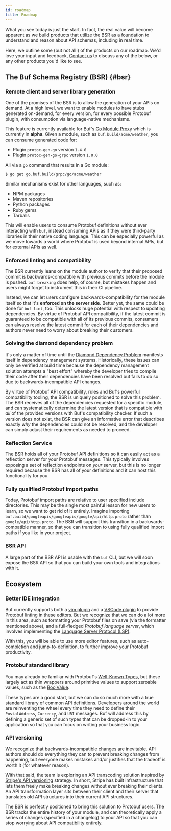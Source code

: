 ```yaml
---
id: roadmap
title: Roadmap
---
```


What you see today is just the start. In fact, the real value will become
apparent as we build products that utilize the BSR as a foundation to understand
and reason about API schemas, including in real time.

Here, we outline some (but not all!) of the products on our roadmap. We'd love
your input and feedback, [Contact us](contact.md) to discuss any of the below,
or any other products you'd like to see.

## The Buf Schema Registry (BSR) {#bsr}

### Remote client and server library generation

One of the promises of the BSR is to allow the generation of your APIs on
demand. At a high level, we want to enable modules to have stubs generated
on-demand, for every version, for every possible Protobuf plugin, with
consumption via language-native mechanisms.

This feature is currently available for Buf's
[Go Module Proxy](bsr/remote-generation/overview.md#go-module-proxy) which is
currently in **alpha**. Given a module, such as `buf.build/acme/weather`, you
can consume generated code for:

- Plugin `protoc-gen-go` version `1.4.0`
- Plugin `protoc-gen-go-grpc` version `1.0.0`

All via a `go` command that results in a Go module:

```terminal
$ go get go.buf.build/grpc/go/acme/weather
```

Similar mechanisms exist for other languages, such as:

- NPM packages
- Maven repositories
- Python packages
- Ruby gems
- Tarballs

This will enable users to consume Protobuf definitions without ever interacting
with `buf`, instead consuming APIs as if they were third-party libraries in
their native coding language. This can be especially powerful as we move towards
a world where Protobuf is used beyond internal APIs, but for external APIs as
well.

### Enforced linting and compatibility

The BSR currently leans on the module author to verify that their proposed
commit is backwards-compatible with previous commits before the module is
pushed. `buf breaking` does help, of course, but mistakes happen and users might
forget to instrument this in their CI pipeline.

Instead, we can let users configure backwards-compatibility for the module
itself so that it's **enforced on the server side**. Better yet, the same could
be done for `buf lint`, too. This unlocks huge potential with respect to
updating dependencies. By virtue of Protobuf API compatibility, if the latest
commit is guaranteed to be compatible with all of its previous commits,
consumers can always resolve the latest commit for each of their dependencies
and authors never need to worry about breaking their customers.

### Solving the diamond dependency problem

It's only a matter of time until the
[Diamond Dependency Problem](https://en.wikipedia.org/wiki/Dependency_hell)
manifests itself in dependency management systems. Historically, these issues
can only be verified at build time because the dependency management solution
attempts a "best effort" whereby the developer tries to compile their code after
their dependencies have been resolved but fails to do so due to
backwards-incompatible API changes.

By virtue of Protobuf API compatibility, rules and Buf's powerful compatibility
tooling, the BSR is uniquely positioned to solve this problem. The BSR receives
all of the dependencies requested for a specific module, and can systematically
determine the latest version that is compatible with _all_ of the provided
versions with Buf's compatibility checker. If such a version does not exist, the
BSR can give an informative error that describes exactly _why_ the dependencies
could not be resolved, and the developer can simply adjust their requirements as
needed to proceed.

### Reflection Service

The BSR holds all of your Protobuf API definitions so it can easily act as a
reflection server for your Protobuf messages. This typically involves exposing a
set of reflection endpoints on _your_ server, but this is no longer required
because the BSR has all of your definitions and it can host this functionality
for you.

### Fully qualified Protobuf import paths

Today, Protobuf import paths are relative to user specified include directories.
This may be the single most painful lesson for new users to learn, so we want to
get rid of it entirely. Imagine importing
`buf.build/googleapis/googleapis/google/api/http.proto` rather than
`google/api/http.proto`. The BSR will support this transition in a
backwards-compatible manner, so that you can transition to using fully qualified
import paths if you like in your project.

### BSR API

A large part of the BSR API is usable with the `buf` CLI, but we will soon
expose the BSR API so that you can build your own tools and integrations with
it.

## Ecosystem

### Better IDE integration

Buf currently supports both a [vim plugin](https://github.com/bufbuild/vim-buf)
and a [VSCode plugin](https://github.com/bufbuild/vscode-buf) to provide
Protobuf linting in these editors. But we recognize that we can do a lot more in
this area, such as formatting your Protobuf files on save (via the formatter
mentioned above), and a full-fledged _Protobuf language server_, which involves
implementing the [Language Server Protocol (LSP)](https://langserver.org).

With this, you will be able to use more editor features, such as auto-completion
and jump-to-definition, to further improve your Protobuf productivity.

### Protobuf standard library

You may already be familiar with Protobuf's
[Well-Known Types](https://developers.google.com/protocol-buffers/docs/reference/google.protobuf),
but these largely act as thin wrappers around primitive values to support
zeroable values, such as the
[BoolValue](https://developers.google.com/protocol-buffers/docs/reference/google.protobuf#boolvalue).

These types are a good start, but we can do so much more with a true standard
library of common API definitions. Developers around the world are reinventing
the wheel every time they need to define their `PostalAddress`, `Currency`, and
`URI` messages. Buf will address this by defining a generic set of such types
that can be dropped-in to your application so that you can focus on writing your
business logic.

### API versioning

We recognize that backwards-incompatible changes are inevitable. API authors
should do everything they can to prevent breaking changes from happening, but
everyone makes mistakes and/or justifies that the tradeoff is worth it (for
whatever reason).

With that said, the team is exploring an API transcoding solution inspired by
[Stripe's API versioning](https://stripe.com/blog/api-versioning) strategy. In
short, Stripe has built infrastructure that lets them freely make breaking
changes without ever breaking their clients. An API transformation layer sits
between their client and their server that translates old API structures into
their current API structures.

The BSR is perfectly positioned to bring this solution to Protobuf users. The
BSR tracks the entire history of your module, and can theoretically apply a
series of changes (specified in a changelog) to your API so that you can stop
worrying about API compatibility entirely.
